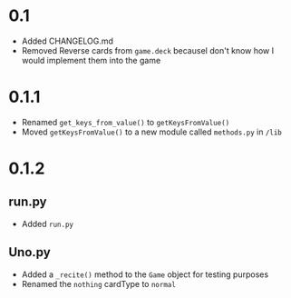 # 0.1
- Added CHANGELOG.md
- Removed Reverse cards from `game.deck` becauseI don't know how I would implement them into the game
# 0.1.1
- Renamed `get_keys_from_value()` to `getKeysFromValue()`
- Moved `getKeysFromValue()` to a new module called `methods.py` in `/lib`
# 0.1.2
## run.py
- Added `run.py`
## Uno.py
- Added a `_recite()` method to the `Game` object for testing purposes
- Renamed the `nothing` cardType to `normal`
